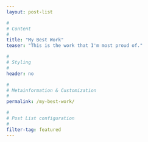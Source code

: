 ```yaml
---
layout: post-list

#
# Content
#
title: "My Best Work"
teaser: "This is the work that I'm most proud of."

#
# Styling
#
header: no

#
# Metainformation & Customization
#
permalink: /my-best-work/

#
# Post List configuration
#
filter-tag: featured
---
```

